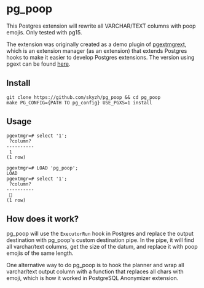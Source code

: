 # pg_poop

This Postgres extension will rewrite all VARCHAR/TEXT columns with poop emojis. Only tested with pg15.

The extension was originally created as a demo plugin of [pgextmgrext][pgextmgrext], which is an extension manager (as
an extension) that extends Postgres hooks to make it easier to develop Postgres extensions. The version using pgext can
be found [here][pgext_pg_poop].

[pgextmgrext]: https://github.com/cmu-db/pgextmgrext/
[pgext_pg_poop]: https://github.com/cmu-db/pgextmgrext/tree/master/pgext_pg_poop

## Install

```shell
git clone https://github.com/skyzh/pg_poop && cd pg_poop
make PG_CONFIG={PATH TO pg_config} USE_PGXS=1 install
```

## Usage

```
pgextmgr=# select '1';
 ?column?
----------
 1
(1 row)

pgextmgr=# LOAD 'pg_poop';
LOAD
pgextmgr=# select '1';
 ?column?
----------
 💩
(1 row)
```

## How does it work?

pg_poop will use the `ExecutorRun` hook in Postgres and replace the output destination with pg_poop's custom destination
pipe. In the pipe, it will find all varchar/text columns, get the size of the datum, and replace it with poop emojis of
the same length.

One alternative way to do pg_poop is to hook the planner and wrap all varchar/text output column with a function that
replaces all chars with emoji, which is how it worked in PostgreSQL Anonymizer extension.
